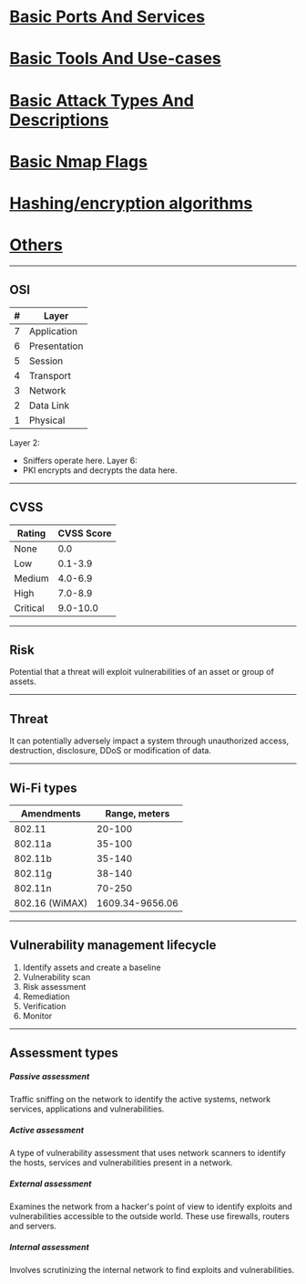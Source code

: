 # [Basic Ports And Services](ports)
# [Basic Tools And Use-cases](tools)
# [Basic Attack Types And Descriptions](attacks)
# [Basic Nmap Flags](nmap)
# [Hashing/encryption algorithms](hash_crypto)
# [Others](others)

---
## OSI
#|Layer|
---|---|
7|Application|
6|Presentation|
5|Session|
4|Transport|
3|Network|
2|Data Link|
1|Physical|

Layer 2: 
- Sniffers operate here.
Layer 6: 
- PKI encrypts and decrypts the data here.

----
## CVSS
Rating|CVSS Score|
---|---|
None|0.0|
Low|0.1-3.9|
Medium|4.0-6.9|
High|7.0-8.9|
Critical|9.0-10.0|


---
## Risk
Potential that a threat will exploit vulnerabilities of an asset or group of assets.

---
## Threat
It can potentially adversely impact a system through unauthorized access, destruction, disclosure, DDoS or modification of data.

---
## Wi-Fi types
Amendments|Range, meters|
---|---|
802.11|20-100|
802.11a|35-100|
802.11b|35-140|
802.11g|38-140|
802.11n|70-250|
802.16 (WiMAX)| 1609.34-9656.06|

---
## Vulnerability management lifecycle
1. Identify assets and create a baseline
2. Vulnerability scan
3. Risk assessment
4. Remediation
5. Verification
6. Monitor

---
## Assessment types

##### Passive assessment
Traffic sniffing on the network to identify the active systems, network services, applications and vulnerabilities.

##### Active assessment
A type of vulnerability assessment that uses network scanners to identify the hosts, services and vulnerabilities present in a network.

##### External assessment
Examines the network from a hacker's point of view to identify exploits and vulnerabilities accessible to the outside world. These use firewalls, routers and servers.

##### Internal assessment
Involves scrutinizing the internal network to find exploits and vulnerabilities.